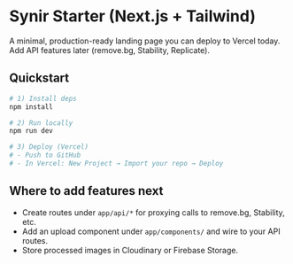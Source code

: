 
# Synir Starter (Next.js + Tailwind)

A minimal, production-ready landing page you can deploy to Vercel today. Add API features later (remove.bg, Stability, Replicate).

## Quickstart

```bash
# 1) Install deps
npm install

# 2) Run locally
npm run dev

# 3) Deploy (Vercel)
# - Push to GitHub
# - In Vercel: New Project → Import your repo → Deploy
```

## Where to add features next
- Create routes under `app/api/*` for proxying calls to remove.bg, Stability, etc.
- Add an upload component under `app/components/` and wire to your API routes.
- Store processed images in Cloudinary or Firebase Storage.
